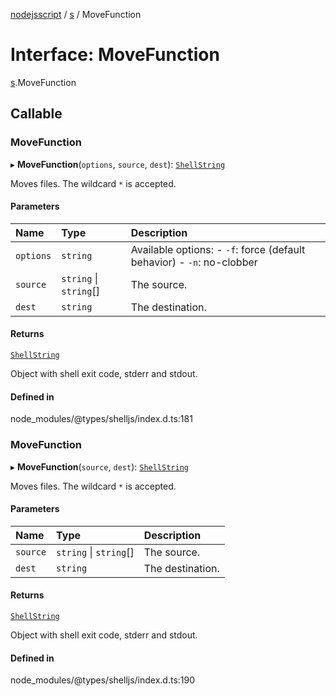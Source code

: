 [nodejsscript](../README.md) / [s](../modules/s.md) / MoveFunction

# Interface: MoveFunction

[s](../modules/s.md).MoveFunction

## Callable

### MoveFunction

▸ **MoveFunction**(`options`, `source`, `dest`): [`ShellString`](../modules/s.md#shellstring-1)

Moves files. The wildcard `*` is accepted.

#### Parameters

| Name | Type | Description |
| :------ | :------ | :------ |
| `options` | `string` | Available options:        - `-f`: force (default behavior)        - `-n`: no-clobber |
| `source` | `string` \| `string`[] | The source. |
| `dest` | `string` | The destination. |

#### Returns

[`ShellString`](../modules/s.md#shellstring-1)

Object with shell exit code, stderr and stdout.

#### Defined in

node_modules/@types/shelljs/index.d.ts:181

### MoveFunction

▸ **MoveFunction**(`source`, `dest`): [`ShellString`](../modules/s.md#shellstring-1)

Moves files. The wildcard `*` is accepted.

#### Parameters

| Name | Type | Description |
| :------ | :------ | :------ |
| `source` | `string` \| `string`[] | The source. |
| `dest` | `string` | The destination. |

#### Returns

[`ShellString`](../modules/s.md#shellstring-1)

Object with shell exit code, stderr and stdout.

#### Defined in

node_modules/@types/shelljs/index.d.ts:190
